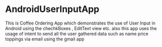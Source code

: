 # AndroidUserInputApp
This is Coffee Ordering App
which demonstrates the use of User Input in Android using the chechkBoxes , EditText view etc.
also this app uses the usage of intent to send all the user gathered data such as name price toppings via email using the gmail app
